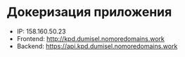 # Докеризация приложения

* IP: 158.160.50.23
* Frontend: http://kpd.dumisel.nomoredomains.work
* Backend: https://api.kpd.dumisel.nomoredomains.work
